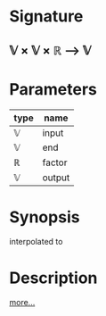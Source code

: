 # Signature
## 𝕍 × 𝕍 × ℝ ⟶ 𝕍

# Parameters

| type | name |
|------|------|
|𝕍|input|
|𝕍|end|
|ℝ|factor|
|𝕍|output|

# Synopsis
interpolated to

# Description

[more...](https://en.wikipedia.org/wiki/Linear_interpolation#Programming_language_support)